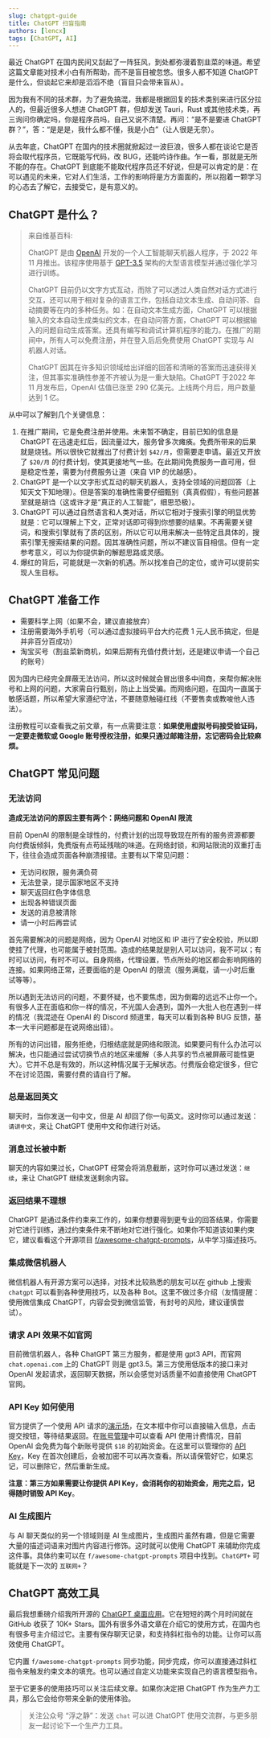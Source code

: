```yaml
---
slug: chatgpt-guide
title: ChatGPT 扫盲指南
authors: [lencx]
tags: [ChatGPT, AI]
---
```


最近 ChatGPT 在国内民间又刮起了一阵狂风，到处都弥漫着割韭菜的味道。希望这篇文章能对技术小白有所帮助，而不是盲目被忽悠。很多人都不知道 ChatGPT 是什么，但谈起它来却是滔滔不绝（盲目只会带来盲从）。

因为我有不同的技术群，为了避免搞混，我都是根据回复的技术类别来进行区分拉人的，但最近很多人想进 ChatGPT 群，但却发送 Tauri，Rust 或其他技术类，再三询问你确定吗，你是程序员吗，自己又说不清楚。再问：“是不是要进 ChatGPT 群？”，答：“是是是，我什么都不懂，我是小白”（让人很是无奈）。

从去年底，ChatGPT 在国内的技术圈就掀起过一波巨浪，很多人都在谈论它是否将会取代程序员，它既能写代码，改 BUG，还能吟诗作曲。乍一看，那就是无所不能的存在。ChatGPT 到底能不能取代程序员还不好说，但是可以肯定的是：在可以遇见的未来，它对人们生活，工作的影响将是方方面面的，所以抱着一颗学习的心态去了解它，去接受它，是有意义的。

## ChatGPT 是什么？

> 来自维基百科:
>
> ChatGPT 是由 [OpenAI](https://zh.wikipedia.org/wiki/OpenAI) 开发的一个人工智能聊天机器人程序，于 2022 年 11 月推出。该程序使用基于 [GPT-3.5](https://zh.wikipedia.org/wiki/GPT-3) 架构的大型语言模型并通过强化学习进行训练。
>
> ChatGPT 目前仍以文字方式互动，而除了可以透过人类自然对话方式进行交互，还可以用于相对复杂的语言工作，包括自动文本生成、自动问答、自动摘要等在内的多种任务。如：在自动文本生成方面，ChatGPT 可以根据输入的文本自动生成类似的文本，在自动问答方面，ChatGPT 可以根据输入的问题自动生成答案。还具有编写和调试计算机程序的能力。在推广的期间中，所有人可以免费注册，并在登入后后免费使用 ChatGPT 实现与 AI 机器人对话。
>
> ChatGPT 因其在许多知识领域给出详细的回答和清晰的答案而迅速获得关注，但其事实准确性参差不齐被认为是一重大缺陷。ChatGPT 于2022 年 11 月发布后，OpenAI 估值已涨至 290 亿美元。上线两个月后，用户数量达到 1 亿。

从中可以了解到几个关键信息：
1. 在推广期间，它是免费注册并使用。未来暂不确定，目前已知的信息是 ChatGPT 在迅速走红后，因流量过大，服务曾多次瘫痪。免费所带来的后果就是烧钱。所以很快它就推出了付费计划 `$42/月`，但需要走申请。最近又开放了 `$20/月` 的付费计划，使其更接地气一些。在此期间免费服务一直可用，但是稳定性差，需要为付费服务让道（来自 VIP 的优越感）。
2. ChatGPT 是一个以文字形式互动的聊天机器人，支持全领域的问题回答（上知天文下知地理）。但是答案的准确性需要仔细甄别（真真假假），有些问题甚至就是胡诌（这或许才是“真正的人工智能”，细思恐极）。
3. ChatGPT 可以通过自然语言和人类对话，所以它相对于搜索引擎的明显优势就是：它可以理解上下文，正常对话即可得到你想要的结果。不再需要关键词，和搜索引擎就有了质的区别，所以它可以用来解决一些特定且具体的，搜索引擎无搜索结果的问题。因其准确性问题，所以不建议盲目相信。但有一定参考意义，可以为你提供新的解题思路或灵感。
4. 爆红的背后，可能就是一次新的机遇。所以找准自己的定位，或许可以提前实现人生目标。

## ChatGPT 准备工作

- 需要科学上网（如果不会，建议直接放弃）
- 注册需要海外手机号（可以通过虚拟接码平台大约花费 1 元人民币搞定，但是并非百分百成功）
- 淘宝买号（割韭菜新商机，如果后期有充值付费计划，还是建议申请一个自己的账号）

因为国内已经完全屏蔽无法访问，所以这时候就会冒出很多中间商，来帮你解决账号和上网的问题，大家需自行甄别，防止上当受骗。而网络问题，在国内一直属于敏感话题，所以希望大家遵纪守法，不要随意触碰红线（不要售卖或教唆他人违法）。

注册教程可以查看我之前文章，有一点需要注意：**如果使用虚拟号码接受验证码，一定要走微软或 Google 账号授权注册，如果只通过邮箱注册，忘记密码会比较麻烦。**

## ChatGPT 常见问题

### 无法访问

**造成无法访问的原因主要有两个：网络问题和 OpenAI 限流**

目前 OpenAI 的限制是全球性的，付费计划的出现导致现在所有的服务资源都要向付费版倾斜，免费版有点苟延残喘的味道。在网络封锁，和网站限流的双重打击下，往往会造成页面各种崩溃报错。主要有以下常见问题：

- 无访问权限，服务满负荷
- 无法登录，提示国家地区不支持
- 聊天返回红色字体信息
- 出现各种错误页面
- 发送的消息被清除
- 请一小时后再尝试

首先需要解决的问题是网络，因为 OpenAI 对地区和 IP 进行了安全校验，所以即使挂了代理，也可能属于被封范围。造成的结果就是别人可以访问，我不可以；有时可以访问，有时不可以。自身网络，代理设置，节点所处的地区都会影响网络的连接。如果网络正常，还要面临的是 OpenAI 的限流（服务满载，请一小时后重试等等）。

所以遇到无法访问的问题，不要怀疑，也不要焦虑，因为倒霉的远远不止你一个。有很多人正在面临和你一样的情况，不光国人会遇到，国外一大批人也在遇到一样的情况（我混迹在 OpenAI 的 Discord 频道里，每天可以看到各种 BUG 反馈，基本一大半问题都是在说网络出错）。

所有的访问出错，服务拒绝，归根结底就是网络和限流。如果要问有什么办法可以解决，也只能通过尝试切换节点的地区来缓解（多人共享的节点被屏蔽可能性更大）。它并不总是有效的，所以这种情况属于无解状态。付费版会稳定很多，但它不在讨论范围，需要付费的请自行了解。

### 总是返回英文

聊天时，当你发送一句中文，但是 AI 却回了你一句英文。这时你可以通过发送：`请讲中文`，来让 ChatGPT 使用中文和你进行对话。

### 消息过长被中断

聊天的内容如果过长，ChatGPT 经常会将消息截断，这时你可以通过发送：`继续`，来让 ChatGPT 继续发送剩余内容。

### 返回结果不理想

ChatGPT 是通过条件约束来工作的，如果你想要得到更专业的回答结果，你需要对它进行训练，通过约束条件来不断地对它进行强化。如果你不知道该如果约束它，建议看看这个开源项目 [f/awesome-chatgpt-prompts](https://github.com/f/awesome-chatgpt-prompts)，从中学习描述技巧。

### 集成微信机器人

微信机器人有开源方案可以选择，对技术比较熟悉的朋友可以在 github 上搜索 `chatgpt` 可以看到各种使用技巧，以及各种 Bot。这里不做过多介绍（友情提醒：使用微信集成 ChatGPT，内容会受到微信监管，有封号的风险，建议谨慎尝试）。

### 请求 API 效果不如官网

目前微信机器人，各种 ChatGPT 第三方服务，都是使用 gpt3 API，而官网 `chat.openai.com` 上的 ChatGPT 则是 gpt3.5。第三方使用低版本的接口来对 OpenAI 发起请求，返回聊天数据，所以会感觉对话质量不如直接使用 ChatGPT 官网。

### API Key 如何使用

官方提供了一个使用 API 请求的[演示场](https://platform.openai.com/playground)，在文本框中你可以直接输入信息，点击提交按钮，等待结果返回。在[账号管理](https://platform.openai.com/account/usage)中可以查看 API 使用计费情况，目前 OpenAI 会免费为每个新账号提供 `$18` 的初始资金。在这里可以管理你的 [API Key](https://platform.openai.com/account/api-keys)，Key 在首次创建后，会被加密不可以再次查看。所以请保管好它，如果忘记，可以删除它，然后重新生成。

**注意：第三方如果需要让你提供 API Key，会消耗你的初始资金，用完之后，记得随时销毁 API Key**。

### AI 生成图片

与 AI 聊天类似的另一个领域则是 AI 生成图片，生成图片虽然有趣，但是它需要大量的描述词语来对图片内容进行修饰。这时就可以使用 ChatGPT 来辅助你完成这件事。具体约束可以在 `f/awesome-chatgpt-prompts` 项目中找到。`ChatGPT+` 可能就是下一次的 `互联网+`？

## ChatGPT 高效工具

最后我想重磅介绍我所开源的 [ChatGPT 桌面应用](https://github.com/lencx/ChatGPT)。它在短短的两个月时间就在 GitHub 收获了 10K+ Stars。国外有很多外语文章在介绍它的使用方式，在国内也有很多号主介绍过它。主要有保存聊天记录，和支持斜杠指令的功能。让你可以高效使用 ChatGPT。

它内置 `f/awesome-chatgpt-prompts` 同步功能，同步完成，你可以直接通过斜杠指令来触发约束文本的填充。也可以通过自定义功能来实现自己的语言模型指令。

至于它更多的使用技巧可以关注后续文章。如果你决定把 ChatGPT 作为生产力工具，那么它会给你带来全新的使用体验。

> 关注公众号 “浮之静”：发送 `chat` 可以进 ChatGPT 使用交流群，与更多朋友一起讨论下一个生产力工具。
